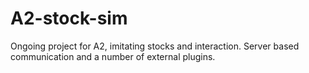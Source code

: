 # A2-stock-sim
Ongoing project for A2, imitating stocks and interaction. Server based communication and a number of external plugins.
